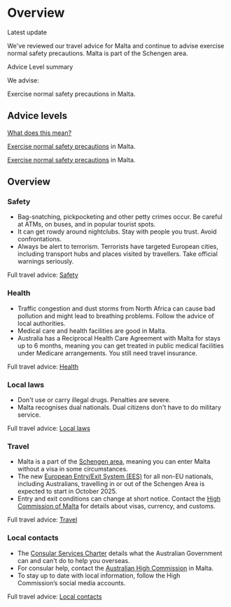 # Overview

Latest update

We've reviewed our travel advice for Malta and continue to advise exercise normal safety precautions. Malta is part of the Schengen area.

Advice Level summary

We advise:

Exercise normal safety precautions in Malta.

## Advice levels

[What does this mean?](/before-you-go/travel-advice-explained/)

[Exercise normal safety precautions](https://www.smartraveller.gov.au/consular-services/travel-advice-explained#level1) in Malta.

[Exercise normal safety precautions](https://www.smartraveller.gov.au/consular-services/travel-advice-explained#level1) in Malta.

## Overview

### Safety

* Bag-snatching, pickpocketing and other petty crimes occur. Be careful at ATMs, on buses, and in popular tourist spots.
* It can get rowdy around nightclubs. Stay with people you trust. Avoid confrontations.
* Always be alert to terrorism. Terrorists have targeted European cities, including transport hubs and places visited by travellers. Take official warnings seriously.

Full travel advice: [Safety](#safety)

### Health

* Traffic congestion and dust storms from North Africa can cause bad pollution and might lead to breathing problems. Follow the advice of local authorities.
* Medical care and health facilities are good in Malta.
* Australia has a Reciprocal Health Care Agreement with Malta for stays up to 6 months, meaning you can get treated in public medical facilities under Medicare arrangements. You still need travel insurance.

Full travel advice: [Health](#health)

### Local laws

* Don't use or carry illegal drugs. Penalties are severe.
* Malta recognises dual nationals. Dual citizens don't have to do military service.

Full travel advice: [Local laws](#local-laws)

### Travel

* Malta is a part of the [Schengen area](https://www.smartraveller.gov.au/before-you-go/the-basics/schengen), meaning you can enter Malta without a visa in some circumstances.
* The new [European Entry/Exit System (EES)](https://travel-europe.europa.eu/ees_en) for all non-EU nationals, including Australians, travelling in or out of the Schengen Area is expected to start in October 2025.
* Entry and exit conditions can change at short notice. Contact the [High Commission of Malta](https://protocol.dfat.gov.au/Public/Missions/124) for details about visas, currency, and customs.

Full travel advice: [Travel](#travel)

### Local contacts

* The [Consular Services Charter](/consular-services/consular-services-charter "Consular Services Charter") details what the Australian Government can and can't do to help you overseas.
* For consular help, contact the [Australian High Commission](https://malta.highcommission.gov.au) in Malta.
* To stay up to date with local information, follow the High Commission’s social media accounts.

Full travel advice: [Local contacts](#local-contacts)